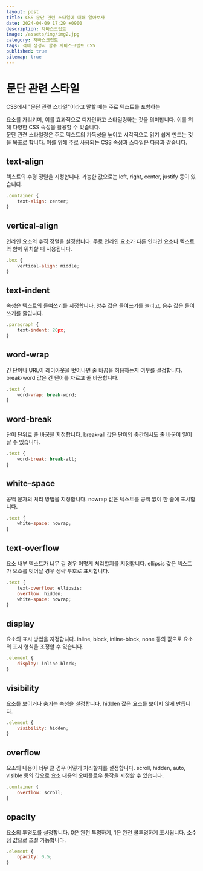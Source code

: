 ```yaml
---
layout: post
title: CSS 문단 관련 스타일에 대해 알아보자
date: 2024-04-09 17:29 +0900
description: 자바스크립트
image: /assets/img/img2.jpg
category: 자바스크립트
tags: 객체 생성자 함수 자바스크립트 CSS
published: true
sitemap: true
---
```


# 문단 관련 스타일
CSS에서 "문단 관련 스타일"이라고 말할 때는 주로 텍스트를 포함하는 <p> 요소를 가리키며, 이를 효과적으로 디자인하고 스타일링하는 것을 의미합니다. 이를 위해 다양한 CSS 속성을 활용할 수 있습니다.<br>
문단 관련 스타일링은 주로 텍스트의 가독성을 높이고 시각적으로 읽기 쉽게 만드는 것을 목표로 합니다. 이를 위해 주로 사용되는 CSS 속성과 스타일은 다음과 같습니다.


## text-align
텍스트의 수평 정렬을 지정합니다. 가능한 값으로는 left, right, center, justify 등이 있습니다.
````javascript
.container {
    text-align: center;
}
````

## vertical-align
인라인 요소의 수직 정렬을 설정합니다. 주로 인라인 요소가 다른 인라인 요소나 텍스트와 함께 위치할 때 사용됩니다.
````javascript
.box {
    vertical-align: middle;
}
````
## text-indent
속성은 텍스트의 들여쓰기를 지정합니다. 양수 값은 들여쓰기를 늘리고, 음수 값은 들여쓰기를 줄입니다.
````javascript
.paragraph {
    text-indent: 20px;
}
````
## word-wrap
긴 단어나 URL이 레이아웃을 벗어나면 줄 바꿈을 허용하는지 여부를 설정합니다. break-word 값은 긴 단어를 자르고 줄 바꿈합니다.
````javascript
.text {
    word-wrap: break-word;
}
````
## word-break
단어 단위로 줄 바꿈을 지정합니다. break-all 값은 단어의 중간에서도 줄 바꿈이 일어날 수 있습니다.
````javascript
.text {
    word-break: break-all;
}
````
## white-space
공백 문자의 처리 방법을 지정합니다. nowrap 값은 텍스트를 공백 없이 한 줄에 표시합니다.
````javascript
.text {
    white-space: nowrap;
}
````
## text-overflow
요소 내부 텍스트가 너무 길 경우 어떻게 처리할지를 지정합니다. ellipsis 값은 텍스트가 요소를 벗어날 경우 생략 부호로 표시합니다.
````javascript
.text {
    text-overflow: ellipsis;
    overflow: hidden;
    white-space: nowrap;
}
````
## display
요소의 표시 방법을 지정합니다. inline, block, inline-block, none 등의 값으로 요소의 표시 형식을 조정할 수 있습니다.
````javascript
.element {
    display: inline-block;
}
````
## visibility
요소를 보이거나 숨기는 속성을 설정합니다. hidden 값은 요소를 보이지 않게 만듭니다.
````javascript
.element {
    visibility: hidden;
}
````
## overflow
요소의 내용이 너무 클 경우 어떻게 처리할지를 설정합니다. scroll, hidden, auto, visible 등의 값으로 요소 내용의 오버플로우 동작을 지정할 수 있습니다.
````javascript
.container {
    overflow: scroll;
}
````
## opacity
요소의 투명도를 설정합니다. 0은 완전 투명하게, 1은 완전 불투명하게 표시됩니다. 소수점 값으로 조절 가능합니다.
````javascript
.element {
    opacity: 0.5;
}
````